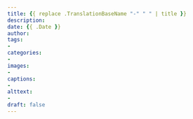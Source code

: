 ```yaml
---
title: {{ replace .TranslationBaseName "-" " " | title }}
description: 
date: {{ .Date }}
author: 
tags: 
- 
categories:
- 
images: 
- 
captions:
- 
alttext:
- 
draft: false
---
```

